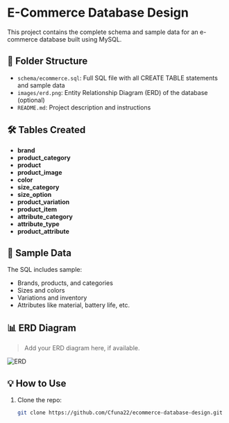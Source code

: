 # E-Commerce Database Design

This project contains the complete schema and sample data for an e-commerce database built using MySQL.

## 📂 Folder Structure

- `schema/ecommerce.sql`: Full SQL file with all CREATE TABLE statements and sample data
- `images/erd.png`: Entity Relationship Diagram (ERD) of the database (optional)
- `README.md`: Project description and instructions

## 🛠️ Tables Created

- **brand**
- **product_category**
- **product**
- **product_image**
- **color**
- **size_category**
- **size_option**
- **product_variation**
- **product_item**
- **attribute_category**
- **attribute_type**
- **product_attribute**

## 🧪 Sample Data

The SQL includes sample:
- Brands, products, and categories
- Sizes and colors
- Variations and inventory
- Attributes like material, battery life, etc.

## 📊 ERD Diagram

> Add your ERD diagram here, if available.

![ERD](images/Erd.png)

## 💡 How to Use

1. Clone the repo:
   ```bash
   git clone https://github.com/Cfuna22/ecommerce-database-design.git
